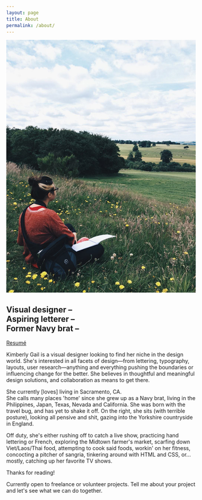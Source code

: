 ```yaml
---
layout: page
title: About
permalink: /about/
---
```


<img src="/images/about.jpg" alt="about">

## Visual designer – <br> Aspiring letterer – <br> Former Navy brat –

<a href="/assets/klosenara-2016-resume.pdf">Resumé</a>

Kimberly Gail is a visual designer looking to find her niche in the design world. She's interested in all facets of design—from lettering, typography, layouts, user research—anything and everything pushing the boundaries or influencing change for the better. She believes in thoughtful and meaningful design solutions, and collaboration as means to get there.

She currently [loves] living in Sacramento, CA.<br>
She calls many places 'home' since she grew up as a Navy brat, living in the Philippines, Japan, Texas, Nevada and California. She was born with the travel bug, and has yet to shake it off. On the right, she sits (with terrible posture), looking all pensive and shit, gazing into the Yorkshire countryside in England.

Off duty, she's either rushing off to catch a live show, practicing hand lettering or French, exploring the Midtown farmer's market, scarfing down Viet/Laos/Thai food, attempting to cook said foods, workin' on her fitness, concocting a pitcher of sangria, tinkering around with HTML and CSS, or... mostly, catching up her favorite TV shows.

Thanks for reading!

Currently open to freelance or volunteer projects.
Tell me about your project and let's see what we can do together.
